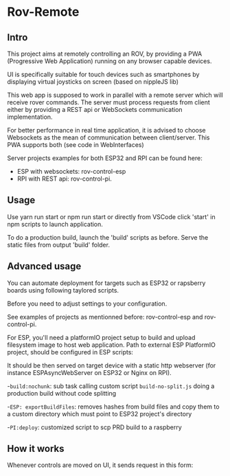 # Rov-Remote
## Intro
This project aims at remotely controlling an ROV, by providing a PWA (Progressive Web Application) running on any browser capable devices.

UI is specifically suitable for touch devices such as smartphones by displaying virtual joysticks on screen (based on nippleJS lib)

This web app is supposed to work in parallel with a remote server which will receive rover commands.
The server must process requests from client either by providing a REST api or WebSockets communication implementation.

For better performance in real time application, it is advised to choose Websockets as the mean of communication between client/server.
This PWA supports both (see code in WebInterfaces)

Server projects examples for both ESP32 and RPI can be found here:

- ESP with websockets: rov-control-esp
- RPI with REST api: rov-control-pi.

## Usage

Use yarn run start or npm run start or directly from VSCode click 'start' in npm scripts to launch application.

To do a production build, launch the 'build' scripts as before. Serve the static files from output 'build' folder.

## Advanced usage
You can automate deployment for targets such as ESP32 or rapsberry boards using following taylored scripts.

Before you need to adjust settings to your configuration.

See examples of projects as mentionned before: rov-control-esp and rov-control-pi.

For ESP, you'll need a platformIO project setup to build and upload filesystem image to host web application.
Path to external ESP PlatformIO project, should be configured in ESP scripts:

It should be then served on target device with a static http webserver (for instance ESPAsyncWebServer on ESP32 or Nginx on RPI).

-`build:nochunk`: sub task calling custom script `build-no-split.js` doing a production build without code splitting

-`ESP: exportBuildFiles`: removes hashes from build files and copy them to a custom directory which must point to ESP32 project's directory

-`PI:deploy`: customized script to scp PRD build to a raspberry 


## How it works

Whenever controls are moved on UI, it sends request in this form:
